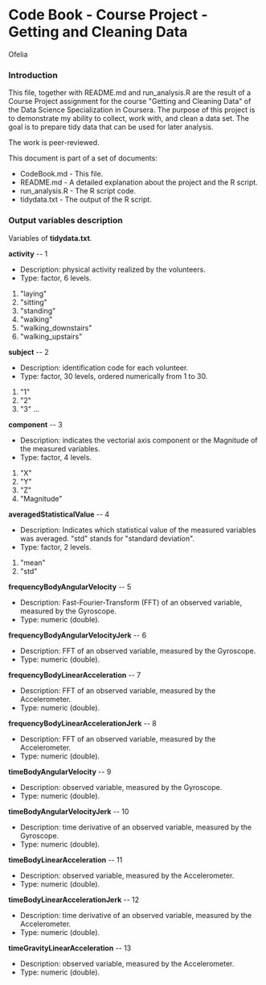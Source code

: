 # Code Book - Course Project - Getting and Cleaning Data
Ofelia  
### Introduction

This file, together with README.md and run_analysis.R are the result of a Course Project assignment for the course "Getting and Cleaning Data" of the Data Science Specialization in Coursera. The purpose of this project is to demonstrate my ability to collect, work with, and clean a data set. The goal is to prepare tidy data that can be used for later analysis.

The work is peer-reviewed.

This document is part of a set of documents:

* CodeBook.md - This file.
* README.md - A detailed explanation about the project and the R script.
* run_analysis.R - The R script code.
* tidydata.txt - The output of the R script.

### Output variables description

Variables of **tidydata.txt**.

**activity** -- 1

- Description: physical activity realized by the volunteers. 
- Type: factor, 6 levels.

1. "laying"
2. "sitting"
3. "standing"
4. "walking"
5. "walking_downstairs"
6. "walking_upstairs"


**subject** -- 2

- Description: identification code for each volunteer.
- Type: factor, 30 levels, ordered numerically from 1 to 30.

1. "1"
2. "2"
3. "3" ...

**component** -- 3

- Description: indicates the vectorial axis component or the Magnitude of the measured variables.
- Type: factor, 4 levels.

1. "X"
2. "Y"
3. "Z"
4. "Magnitude"


**averagedStatisticalValue** -- 4

- Description: Indicates which statistical value of the measured variables was averaged. "std" stands for "standard deviation".
- Type: factor, 2 levels.

1. "mean"
2. "std"

**frequencyBodyAngularVelocity** -- 5

- Description: Fast-Fourier-Transform (FFT) of an observed variable, measured by the Gyroscope.
- Type: numeric (double).

**frequencyBodyAngularVelocityJerk** -- 6

- Description: FFT of an observed variable, measured by the Gyroscope.
- Type: numeric (double).

**frequencyBodyLinearAcceleration** -- 7

- Description: FFT of an observed variable, measured by the Accelerometer.
- Type: numeric (double).

**frequencyBodyLinearAccelerationJerk** -- 8

- Description: FFT of an observed variable, measured by the Accelerometer.
- Type: numeric (double).

**timeBodyAngularVelocity** -- 9

- Description: observed variable, measured by the Gyroscope.
- Type: numeric (double).

**timeBodyAngularVelocityJerk** -- 10

- Description: time derivative of an observed variable, measured by the Gyroscope.
- Type: numeric (double).

**timeBodyLinearAcceleration** -- 11

- Description: observed variable, measured by the Accelerometer.
- Type: numeric (double).

**timeBodyLinearAccelerationJerk** -- 12

- Description: time derivative of an observed variable, measured by the Accelerometer.
- Type: numeric (double).

**timeGravityLinearAcceleration** -- 13

- Description: observed variable, measured by the Accelerometer.
- Type: numeric (double).


